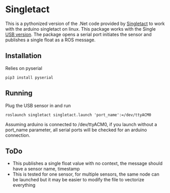 # Singletact
This is a pythonized version of the .Net code provided by  [Singletact](https://github.com/SingleTact/NETInterface/blob/master/SingleTactLibrary/ArduinoSingleTactDriver.cs) to work with the arduino singletact on linux. This package works with the Single [USB version](https://www.singletact.com/wp-content/uploads/SingleTact_USB_QuickStartGuideV1.7.pdf). The package opens a serial port initiates the sensor and publishes a single float as a ROS message. 

## Installation
Relies on pyserial
```
pip3 install pyserial
```

## Running
Plug the USB sensor in and run
```
roslaunch singletact singletact.launch 'port_name':=/dev/ttyACM0
```
Assuming arduino is connected to /dev/ttyACM0, if you launch without a port_name parameter, all serial ports will be checked for an arduino connection. 

## ToDo
 * This publishes a single float value with no context, the message should have a sensor name, timestamp
 * This is tested for one sensor, for multiple sensors, the same node can be launched but it may be easier to modify the file to vectorize everything
